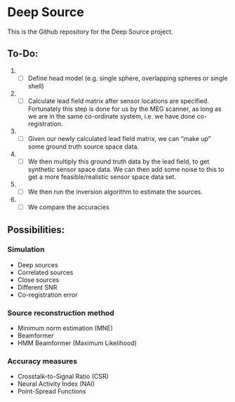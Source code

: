# Deep Source

This is the Github repository for the Deep Source project.

## To-Do:
1. - [ ] Define head model (e.g. single sphere, overlapping spheres or single shell)
2. - [ ] Calculate lead field matrix after sensor locations are specified. Fortunately this step is done for us by the MEG scanner, as long as we are in the same co-ordinate system, i.e. we have done co-registration.
3. - [ ] Given our newly calculated lead field matrix, we can “make up” some ground truth source space data.
4. - [ ] We then multiply this ground truth data by the lead field, to get synthetic sensor space data. We can then add some noise to this to get a more feasible/realistic sensor space data set.
5. - [ ] We then run the inversion algorithm to estimate the sources.
6. - [ ] We compare the accuracies 

## Possibilities:

### Simulation
- Deep sources
- Correlated sources
- Close sources
- Different SNR
- Co-registration error

### Source reconstruction method
- Minimum norm estimation (MNE)
- Beamformer
- HMM Beamformer (Maximum Likelihood)

### Accuracy measures
- Crosstalk-to-Signal Ratio (CSR)
- Neural Activity Index (NAI)
- Point-Spread Functions
